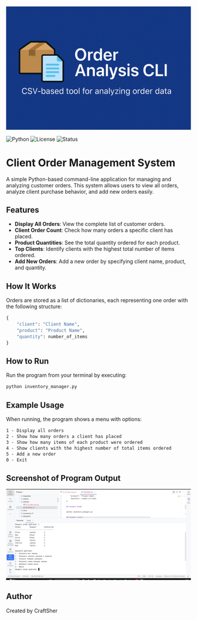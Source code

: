![Project Banner](banner.png)

![Python](https://img.shields.io/badge/python-3.7%2B-blue)
![License](https://img.shields.io/badge/license-MIT-green)
![Status](https://img.shields.io/badge/status-Active-brightgreen)

# Client Order Management System

A simple Python-based command-line application for managing and analyzing customer orders. This system allows users to view all orders, analyze client purchase behavior, and add new orders easily.

## Features

- **Display All Orders**: View the complete list of customer orders.  
- **Client Order Count**: Check how many orders a specific client has placed.  
- **Product Quantities**: See the total quantity ordered for each product.  
- **Top Clients**: Identify clients with the highest total number of items ordered.  
- **Add New Orders**: Add a new order by specifying client name, product, and quantity.

## How It Works

Orders are stored as a list of dictionaries, each representing one order with the following structure:

```python
{
    "client": "Client Name",
    "product": "Product Name",
    "quantity": number_of_items
}
```

## How to Run

Run the program from your terminal by executing:

```bash
python inventory_manager.py
```

## Example Usage

When running, the program shows a menu with options:

```
1 - Display all orders  
2 - Show how many orders a client has placed  
3 - Show how many items of each product were ordered  
4 - Show clients with the highest number of total items ordered  
5 - Add a new order  
0 - Exit
```

## Screenshot of Program Output

![Terminal Output](assets/output_terminal.png)

## Author

Created by CraftSher
